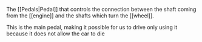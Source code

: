 The [[Pedals|Pedal]] that controls the connection between the shaft coming from the [[engine]] and the shafts which turn the [[wheel]].

This is the main pedal, making it possible for us to drive only using it because it does not allow the car to die